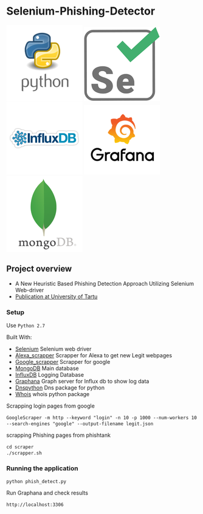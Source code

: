 # Selenium-Phishing-Detector

![alt Python](./res/python.png)
![alt Selenium](./res/selenium.png)
![alt InfluxDB](./res/influxdb.png)
![alt Graphana](./res/graphana.png)
![alt MongoDB](./res/mongodb.png)


## Project overview
- A New Heuristic Based Phishing Detection Approach Utilizing Selenium Web-driver
- [Publication at University of Tartu](http://comserv.cs.ut.ee/ati_thesis/datasheet.php?id=58598&year=2017)

### Setup

Use `Python 2.7`

Built With:

- [Selenium](https://selenium-python.readthedocs.io/) Selenium web driver
- [Alexa_scrapper](https://github.com/vivekpatani/alexa-scraper) Scrapper for Alexa to get new Legit webpages
- [Google_scrapper](https://www.django-rest-framework.org/) Scrapper for google
- [MongoDB](https://www.mongodb.com/) Main database
- [InfluxDB](https://www.influxdata.com/time-series-platform/influxdb/) Logging Database
- [Graphana](http://docs.grafana.org/) Graph server for Influx db to show log data
- [Dnspython](http://www.dnspython.org/examples.html) Dns package for python
- [Whois](https://pypi.org/project/whois/) whois python package

 Scrapping login pages from google

    GoogleScraper -m http --keyword "login" -n 10 -p 1000 --num-workers 10 --search-engines "google" --output-filename legit.json

scrapping Phishing pages from phishtank

    cd scraper
    ./scrapper.sh

### Running the application

    python phish_detect.py
    
Run Graphana and check results 
    
    http://localhost:3306 

 


